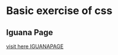 # Basic exercise of css

## Iguana Page
[visit here IGUANAPAGE](https://pyro-nicolini.github.io/iguanaPage_wireframe/)
